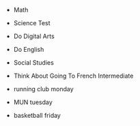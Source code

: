 - Math 
- Science Test 
- Do Digital Arts
- Do English 
- Social Studies
- Think About Going To French Intermediate

- running club monday
- MUN tuesday
- basketball friday
